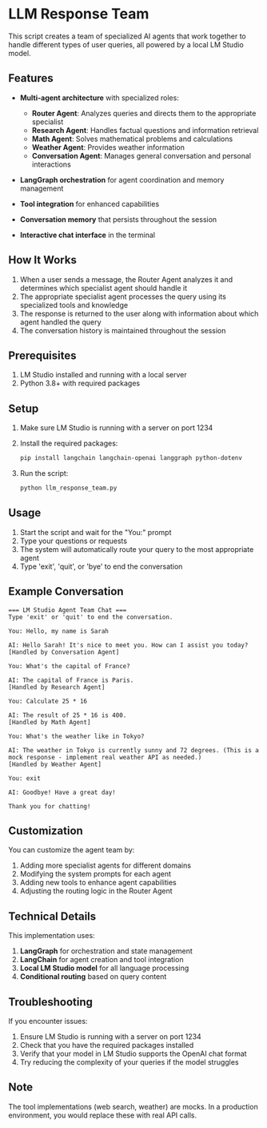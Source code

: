 # LLM Response Team

This script creates a team of specialized AI agents that work together to handle different types of user queries, all powered by a local LM Studio model.

## Features

- **Multi-agent architecture** with specialized roles:
  - **Router Agent**: Analyzes queries and directs them to the appropriate specialist
  - **Research Agent**: Handles factual questions and information retrieval
  - **Math Agent**: Solves mathematical problems and calculations
  - **Weather Agent**: Provides weather information
  - **Conversation Agent**: Manages general conversation and personal interactions

- **LangGraph orchestration** for agent coordination and memory management
- **Tool integration** for enhanced capabilities
- **Conversation memory** that persists throughout the session
- **Interactive chat interface** in the terminal

## How It Works

1. When a user sends a message, the Router Agent analyzes it and determines which specialist agent should handle it
2. The appropriate specialist agent processes the query using its specialized tools and knowledge
3. The response is returned to the user along with information about which agent handled the query
4. The conversation history is maintained throughout the session

## Prerequisites

1. LM Studio installed and running with a local server
2. Python 3.8+ with required packages

## Setup

1. Make sure LM Studio is running with a server on port 1234
2. Install the required packages:
   ```bash
   pip install langchain langchain-openai langgraph python-dotenv
   ```

3. Run the script:
   ```bash
   python llm_response_team.py
   ```

## Usage

1. Start the script and wait for the "You:" prompt
2. Type your questions or requests
3. The system will automatically route your query to the most appropriate agent
4. Type 'exit', 'quit', or 'bye' to end the conversation

## Example Conversation

```
=== LM Studio Agent Team Chat ===
Type 'exit' or 'quit' to end the conversation.

You: Hello, my name is Sarah

AI: Hello Sarah! It's nice to meet you. How can I assist you today?
[Handled by Conversation Agent]

You: What's the capital of France?

AI: The capital of France is Paris.
[Handled by Research Agent]

You: Calculate 25 * 16

AI: The result of 25 * 16 is 400.
[Handled by Math Agent]

You: What's the weather like in Tokyo?

AI: The weather in Tokyo is currently sunny and 72 degrees. (This is a mock response - implement real weather API as needed.)
[Handled by Weather Agent]

You: exit

AI: Goodbye! Have a great day!

Thank you for chatting!
```

## Customization

You can customize the agent team by:

1. Adding more specialist agents for different domains
2. Modifying the system prompts for each agent
3. Adding new tools to enhance agent capabilities
4. Adjusting the routing logic in the Router Agent

## Technical Details

This implementation uses:

1. **LangGraph** for orchestration and state management
2. **LangChain** for agent creation and tool integration
3. **Local LM Studio model** for all language processing
4. **Conditional routing** based on query content

## Troubleshooting

If you encounter issues:

1. Ensure LM Studio is running with a server on port 1234
2. Check that you have the required packages installed
3. Verify that your model in LM Studio supports the OpenAI chat format
4. Try reducing the complexity of your queries if the model struggles

## Note

The tool implementations (web search, weather) are mocks. In a production environment, you would replace these with real API calls.
